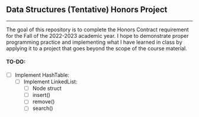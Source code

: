 ## Data Structures (Tentative) Honors Project
---
The goal of this repository is to complete the Honors Contract requirement for the 
Fall of the 2022-2023 academic year. I hope to demonstrate proper programming 
practice and implementing what I have learned in class by applying it to a project
that goes beyond the scope of the course material.

#### TO-DO:
- [ ] Implement HashTable:
	- [ ] Implement LinkedList:
		- [ ] Node struct
		- [ ] insert()
		- [ ] remove()
		- [ ] search()
